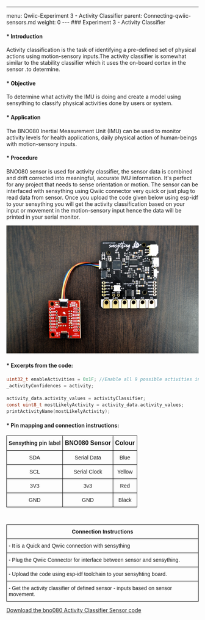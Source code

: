 ---
menu: Qwiic-Experiment 3 - Activity Classifier
parent: Connecting-qwiic-sensors.md
weight: 0
--- ### Experiment 3 - Activity Classifier


#### * Introduction
Activity classification is the task of identifying a pre-defined set of physical actions using motion-sensory inputs.The activity classifier is somewhat similar to the stability classifier which it uses the on-board cortex in the sensor .to determine. 

#### * Objective
To determine what activity the IMU is doing and create a model using sensything to classify physical activities done by users or system.

#### * Application
The BNO080 Inertial Measurement Unit (IMU) can be used to monitor activity levels for health applications, daily physical action of human-beings with motion-sensory inputs.

#### * Procedure
BNO080 sensor is used for activity classifier, the sensor data is combined and drift corrected into meaningful, accurate IMU information. It's perfect for any project that needs to sense orientation or motion. The sensor can be interfaced with sensything using Qwiic connector very quick or just plug to read data from sensor. Once you upload the code given below using esp-idf to your sensything you will get the activity classification based on your input or movement in the motion-sensory input hence the data will be printed in your serial monitor. 

![Connection.jpg](images/Connection.jpg)

#### * Excerpts from the code:

```c
uint32_t enableActivities = 0x1F; //Enable all 9 possible activities including Unknown
_activityConfidences = activity;
    
activity_data.activity_values = activityClassifier;
const uint8_t mostLikelyActivity = activity_data.activity_values;
printActivityName(mostLikelyActivity);             

```

#### * Pin mapping and connection instructions:

<style type="text/css">
.tg  {border-collapse:collapse;border-spacing:0;}
.tg td{font-family:Arial, sans-serif;font-size:14px;padding:10px 5px;border-style:solid;border-width:1px;overflow:hidden;word-break:normal;border-color:black;}
.tg th{font-family:Arial, sans-serif;font-size:14px;font-weight:normal;padding:10px 5px;border-style:solid;border-width:1px;overflow:hidden;word-break:normal;border-color:black;}
.tg .tg-baqh{text-align:center;vertical-align:top}
.tg .tg-s268{text-align:left}
.tg .tg-nk0m{font-size:16px;font-family:Tahoma, Geneva, sans-serif !important;;text-align:left;vertical-align:top}
</style>
<table class="tg">
  <tr>
    <th class="tg-s268"><span style="font-weight:600">Sensything pin label</span></th>
    <th class="tg-nk0m"><span style="font-weight:600">BNO080 Sensor</span></th>
    <th class="tg-nk0m"><span style="font-weight:600">Colour</span></th>
  </tr>
  <tr>
    <td class="tg-baqh">SDA</td>
    <td class="tg-baqh">Serial Data</td>
    <td class="tg-baqh">Blue</td>
  </tr>
  <tr>
    <td class="tg-baqh">SCL</td>
    <td class="tg-baqh">Serial Clock</td>
    <td class="tg-baqh">Yellow</td>
  </tr>
  <tr>
    <td class="tg-baqh">3V3</td>
    <td class="tg-baqh">3v3</td>
    <td class="tg-baqh">Red</td>
  </tr>
  <tr>
    <td class="tg-baqh">GND</td>
    <td class="tg-baqh">GND</td>
    <td class="tg-baqh">Black</td>
  </tr>
</table> 

&ensp;

<style type="text/css">
.tg  {border-collapse:collapse;border-spacing:0;}
.tg td{font-family:Arial, sans-serif;font-size:14px;padding:10px 5px;border-style:solid;border-width:1px;overflow:hidden;word-break:normal;border-color:black;}
.tg th{font-family:Arial, sans-serif;font-size:14px;font-weight:normal;padding:10px 5px;border-style:solid;border-width:1px;overflow:hidden;word-break:normal;border-color:black;}
.tg .tg-u8t5{font-family:Tahoma, Geneva, sans-serif !important;;text-align:center}
.tg .tg-0lax{text-align:left;vertical-align:top}
</style>
<table class="tg">
  <tr>
    <th class="tg-u8t5"><span style="font-weight:bold">Connection Instructions</span></th>
  </tr>
  <tr>
    <td class="tg-0lax">- It is a Quick and Qwiic connection with sensything</td>
  </tr>
  <tr>
    <td class="tg-0lax">- Plug the Qwiic Connector for interface between sensor and sensything.</td>
  </tr>
     <tr>
    <td class="tg-0lax">- Upload the code using esp-idf toolchain to your sensyhting board.</td>
  </tr>
  <tr>
    <td class="tg-0lax">- Get the activity classifier of defined sensor - inputs based on sensor movement. </td>
  </tr>
</table>


[Download the bno080 Activity Classifier Sensor code]()
